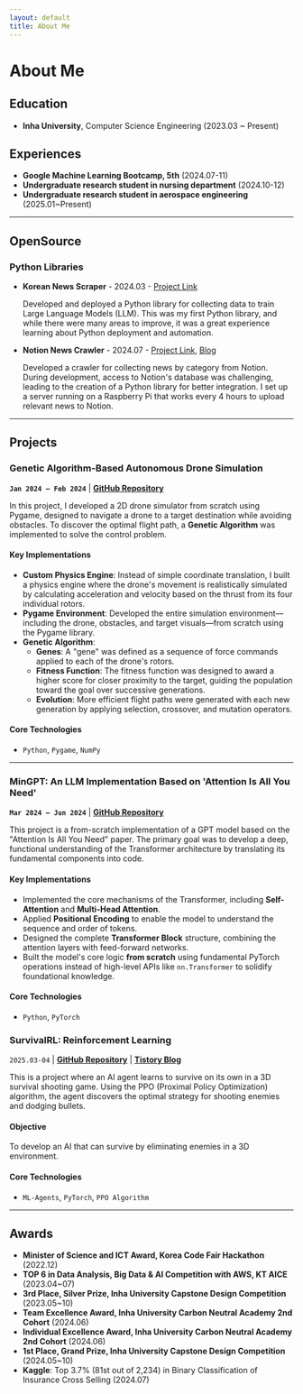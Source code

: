 ```yaml
---
layout: default
title: About Me
---
```


# About Me

## Education

- **Inha University**, Computer Science Engineering (2023.03 ~ Present)

## Experiences

- **Google Machine Learning Bootcamp, 5th** (2024.07-11)
- **Undergraduate research student in nursing department** (2024.10-12)
- **Undergraduate research student in aerospace engineering** (2025.01~Present)

---

## OpenSource

### Python Libraries

- **Korean News Scraper** - 2024.03 - [Project Link](https://github.com/kar7mp5/korean-news-scraper)

  Developed and deployed a Python library for collecting data to train Large Language Models (LLM).
  This was my first Python library, and while there were many areas to improve, it was a great experience learning about Python deployment and automation.

- **Notion News Crawler** - 2024.07 - [Project Link](https://github.com/kar7mp5/notion-news-crawler), [Blog](https://kar7mp5.tistory.com/)

  Developed a crawler for collecting news by category from Notion.
  During development, access to Notion's database was challenging, leading to the creation of a Python library for better integration.
  I set up a server running on a Raspberry Pi that works every 4 hours to upload relevant news to Notion.

---

## Projects

### Genetic Algorithm-Based Autonomous Drone Simulation

**`Jan 2024 – Feb 2024`** | **[GitHub Repository](https://github.com/kar7mp5/Drone_Simulation)**

In this project, I developed a 2D drone simulator from scratch using Pygame, designed to navigate a drone to a target destination while avoiding obstacles. To discover the optimal flight path, a **Genetic Algorithm** was implemented to solve the control problem.

#### Key Implementations

- **Custom Physics Engine**: Instead of simple coordinate translation, I built a physics engine where the drone's movement is realistically simulated by calculating acceleration and velocity based on the thrust from its four individual rotors.
- **Pygame Environment**: Developed the entire simulation environment—including the drone, obstacles, and target visuals—from scratch using the Pygame library.
- **Genetic Algorithm**:
  - **Genes**: A "gene" was defined as a sequence of force commands applied to each of the drone's rotors.
  - **Fitness Function**: The fitness function was designed to award a higher score for closer proximity to the target, guiding the population toward the goal over successive generations.
  - **Evolution**: More efficient flight paths were generated with each new generation by applying selection, crossover, and mutation operators.

#### Core Technologies

- `Python`, `Pygame`, `NumPy`

---

### MinGPT: An LLM Implementation Based on 'Attention Is All You Need'

**`Mar 2024 – Jun 2024`** | **[GitHub Repository](https://github.com/kar7mp5/MinGPT)**

This project is a from-scratch implementation of a GPT model based on the "Attention Is All You Need" paper. The primary goal was to develop a deep, functional understanding of the Transformer architecture by translating its fundamental components into code.

#### Key Implementations

- Implemented the core mechanisms of the Transformer, including **Self-Attention** and **Multi-Head Attention**.
- Applied **Positional Encoding** to enable the model to understand the sequence and order of tokens.
- Designed the complete **Transformer Block** structure, combining the attention layers with feed-forward networks.
- Built the model's core logic **from scratch** using fundamental PyTorch operations instead of high-level APIs like `nn.Transformer` to solidify foundational knowledge.

#### Core Technologies

- `Python`, `PyTorch`

### SurvivalRL: Reinforcement Learning

`2025.03-04` | [**GitHub Repository**](https://github.com/kar7mp5/SurvivalRL) | [**Tistory Blog**](https://kar7mp5.tistory.com/entry/Reinforcement-Learning-Python-Matplotlib%EC%9C%BC%EB%A1%9C-%EC%83%9D%ED%83%9C%EA%B3%84-%EA%B0%95%ED%99%94%ED%95%99%EC%8A%B5-%EC%8B%9C%EB%AE%AC%EB%A0%88%EC%9D%B4%EC%85%98-%EA%B5%AC%ED%98%84%ED%95%98%EA%B8%B0)

This is a project where an AI agent learns to survive on its own in a 3D survival shooting game. Using the PPO (Proximal Policy Optimization) algorithm, the agent discovers the optimal strategy for shooting enemies and dodging bullets.

#### Objective

To develop an AI that can survive by eliminating enemies in a 3D environment.

#### Core Technologies

- `ML-Agents`, `PyTorch`, `PPO Algorithm`

---

## Awards

- **Minister of Science and ICT Award, Korea Code Fair Hackathon** (2022.12)
- **TOP 6 in Data Analysis, Big Data & AI Competition with AWS, KT AICE** (2023.04~07)
- **3rd Place, Silver Prize, Inha University Capstone Design Competition** (2023.05~10)
- **Team Excellence Award, Inha University Carbon Neutral Academy 2nd Cohort** (2024.06)
- **Individual Excellence Award, Inha University Carbon Neutral Academy 2nd Cohort** (2024.06)
- **1st Place, Grand Prize, Inha University Capstone Design Competition** (2024.05~10)
- **Kaggle**: Top 3.7% (81st out of 2,234) in Binary Classification of Insurance Cross Selling (2024.07)
